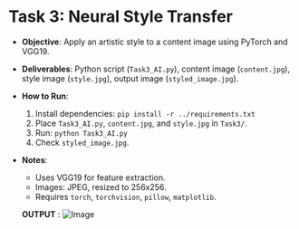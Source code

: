 # Task 3: Neural Style Transfer
- **Objective**: Apply an artistic style to a content image using PyTorch and VGG19.
- **Deliverables**: Python script (`Task3_AI.py`), content image (`content.jpg`), style image (`style.jpg`), output image (`styled_image.jpg`).
- **How to Run**:
  1. Install dependencies: `pip install -r ../requirements.txt`
  2. Place `Task3_AI.py`, `content.jpg`, and `style.jpg` in `Task3/`.
  3. Run: `python Task3_AI.py`
  4. Check `styled_image.jpg`.
- **Notes**:
  - Uses VGG19 for feature extraction.
  - Images: JPEG, resized to 256x256.
  - Requires `torch`, `torchvision`, `pillow`, `matplotlib`.

  **OUTPUT** :
  ![Image](https://github.com/user-attachments/assets/9343f94c-edf4-4430-bd60-e21444707d3b)
